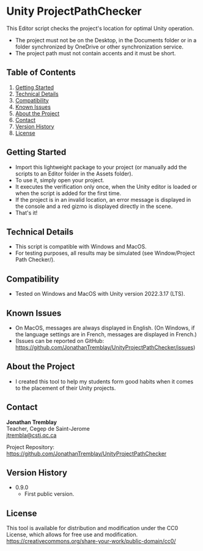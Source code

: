 # Unity ProjectPathChecker

This Editor script checks the project's location for optimal Unity operation.

* The project must not be on the Desktop, in the Documents folder or in a folder synchronized by OneDrive or other synchronization service.
* The project path must not contain accents and it must be short.

## Table of Contents

1. [Getting Started](#getting-started)
2. [Technical Details](#technical-details)
3. [Compatibility](#compatibility)
4. [Known Issues](#known-issues)
5. [About the Project](#about-the-project)
6. [Contact](#contact)
7. [Version History](#version-history)
8. [License](#license)

## Getting Started

* Import this lightweight package to your project (or manually add the scripts to an Editor folder in the Assets folder).
* To use it, simply open your project.
* It executes the verification only once, when the Unity editor is loaded or when the script is added for the first time.
* If the project is in an invalid location, an error message is displayed in the console and a red gizmo is displayed directly in the scene.
* That's it!

## Technical Details

* This script is compatible with Windows and MacOS.
* For testing purposes, all results may be simulated (see Window/Project Path Checker/).

## Compatibility

* Tested on Windows and MacOS with Unity version 2022.3.17 (LTS).

## Known Issues

* On MacOS, messages are always displayed in English. (On Windows, if the language settings are in French, messages are displayed in French.)
* (Issues can be reported on GitHub: https://github.com/JonathanTremblay/UnityProjectPathChecker/issues)

## About the Project

* I created this tool to help my students form good habits when it comes to the placement of their Unity projects.

## Contact

**Jonathan Tremblay**  
Teacher, Cegep de Saint-Jerome  
jtrembla@cstj.qc.ca

Project Repository: https://github.com/JonathanTremblay/UnityProjectPathChecker

## Version History

* 0.9.0
    * First public version.

## License

This tool is available for distribution and modification under the CC0 License, which allows for free use and modification.  
https://creativecommons.org/share-your-work/public-domain/cc0/